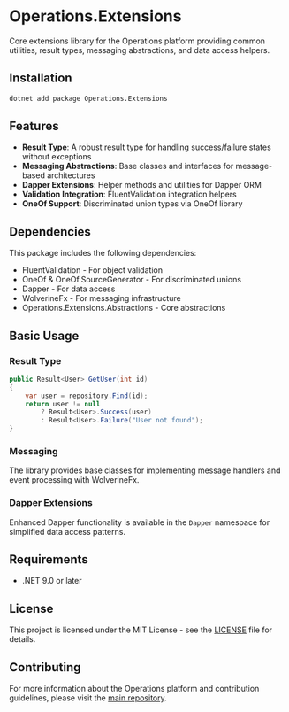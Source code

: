# Operations.Extensions

Core extensions library for the Operations platform providing common utilities, result types, messaging abstractions, and data access helpers.

## Installation

```bash
dotnet add package Operations.Extensions
```

## Features

- **Result Type**: A robust result type for handling success/failure states without exceptions
- **Messaging Abstractions**: Base classes and interfaces for message-based architectures  
- **Dapper Extensions**: Helper methods and utilities for Dapper ORM
- **Validation Integration**: FluentValidation integration helpers
- **OneOf Support**: Discriminated union types via OneOf library

## Dependencies

This package includes the following dependencies:
- FluentValidation - For object validation
- OneOf & OneOf.SourceGenerator - For discriminated unions
- Dapper - For data access
- WolverineFx - For messaging infrastructure
- Operations.Extensions.Abstractions - Core abstractions

## Basic Usage

### Result Type

```csharp
public Result<User> GetUser(int id)
{
    var user = repository.Find(id);
    return user != null 
        ? Result<User>.Success(user)
        : Result<User>.Failure("User not found");
}
```

### Messaging

The library provides base classes for implementing message handlers and event processing with WolverineFx.

### Dapper Extensions

Enhanced Dapper functionality is available in the `Dapper` namespace for simplified data access patterns.

## Requirements

- .NET 9.0 or later

## License

This project is licensed under the MIT License - see the [LICENSE](https://github.com/vgmello/momentum-sample/blob/main/LICENSE) file for details.

## Contributing

For more information about the Operations platform and contribution guidelines, please visit the [main repository](https://github.com/vgmello/momentum-sample).
